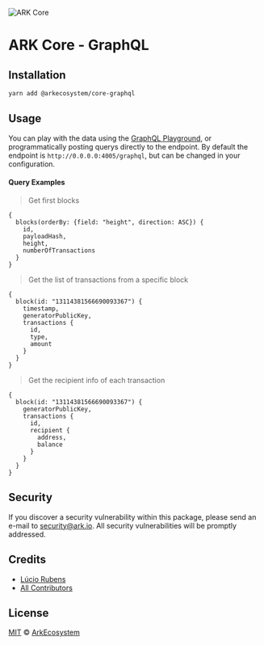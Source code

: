 ![ARK Core](https://i.imgur.com/1aP6F2o.png)

# ARK Core - GraphQL

## Installation

```bash
yarn add @arkecosystem/core-graphql
```

## Usage

You can play with the data using the [GraphQL Playground](https://github.com/prisma/graphql-playground), or programmatically posting querys directly to the endpoint. By default the endpoint is `http://0.0.0.0:4005/graphql`, but can be changed in your configuration.

#### Query Examples

> Get first blocks
```gql
{
  blocks(orderBy: {field: "height", direction: ASC}) {
    id,
    payloadHash,
    height,
    numberOfTransactions
  }
}
```

> Get the list of transactions from a specific block

```gql
{
  block(id: "13114381566690093367") {
    timestamp,
    generatorPublicKey,
    transactions {
      id,
      type,
      amount
    }
  }
}
```

> Get the recipient info of each transaction

```gql
{
  block(id: "13114381566690093367") {
    generatorPublicKey,
    transactions {
      id,
      recipient {
        address,
        balance
      }
    }
  }
}
```

## Security

If you discover a security vulnerability within this package, please send an e-mail to security@ark.io. All security vulnerabilities will be promptly addressed.

## Credits

- [Lúcio Rubens](https://github.com/luciorubeens)
- [All Contributors](../../../../contributors)

## License

[MIT](LICENSE) © [ArkEcosystem](https://ark.io)
